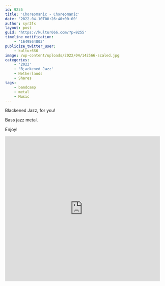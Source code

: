 ```yaml
---
id: 9255
title: 'Choreomanic - Choreomanic'
date: '2022-04-10T00:26:40+00:00'
author: syr3fx
layout: post
guid: 'https://kultur666.com/?p=9255'
timeline_notification:
    - '1649564803'
publicize_twitter_user:
    - kultur666
image: /wp-content/uploads/2022/04/142566-scaled.jpg
categories:
    - '2022'
    - 'B;ackened Jazz'
    - Netherlands
    - Shares
tags:
    - bandcamp
    - metal
    - Music
---
```


Blackened Jazz, for you!

Bass jazz metal.

Enjoy!

<iframe style="border: 0; width: 100%; height: 472px;" src="https://bandcamp.com/EmbeddedPlayer/album=3857433426/size=large/bgcol=333333/linkcol=e99708/tracklist=false/transparent=true/" seamless></iframe>